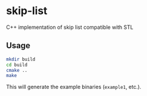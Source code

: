 # skip-list

C++ implementation of skip list compatible with STL

## Usage

```bash
mkdir build
cd build
cmake ..
make
```

This will generate the example binaries (`example1`, etc.).
